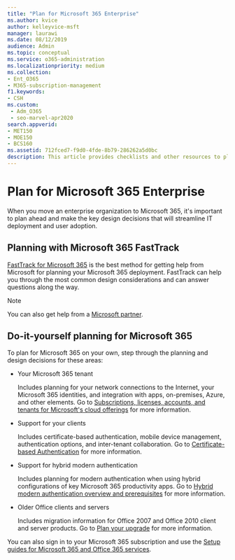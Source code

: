 ```yaml
---
title: "Plan for Microsoft 365 Enterprise"
ms.author: kvice
author: kelleyvice-msft
manager: laurawi
ms.date: 08/12/2019
audience: Admin
ms.topic: conceptual
ms.service: o365-administration
ms.localizationpriority: medium
ms.collection: 
- Ent_O365
- M365-subscription-management
f1.keywords:
- CSH
ms.custom: 
 - Adm_O365
 - seo-marvel-apr2020
search.appverid:
- MET150
- MOE150
- BCS160
ms.assetid: 712fced7-f9d0-4fde-8b79-286262a5d0bc
description: This article provides checklists and other resources to plan for your Microsoft 365 Enterprise deployment.
---
```


# Plan for Microsoft 365 Enterprise

When you move an enterprise organization to Microsoft 365, it's important to plan ahead and make the key design decisions that will streamline IT deployment and user adoption. 

## Planning with Microsoft 365 FastTrack

[FastTrack for Microsoft 365](https://www.microsoft.com/fasttrack/microsoft-365) is the best method for getting help from Microsoft for planning your Microsoft 365 deployment. FastTrack can help you through the most common design considerations and can answer questions along the way. 

>[!Note]
>You can also get help from a [Microsoft partner](https://www.microsoft.com/solution-providers/home).
>

## Do-it-yourself planning for Microsoft 365

To plan for Microsoft 365 on your own, step through the planning and design decisions for these areas:

- Your Microsoft 365 tenant

  Includes planning for your network connections to the Internet, your Microsoft 365 identities, and integration with apps, on-premises, Azure, and other elements. Go to [Subscriptions, licenses, accounts, and tenants for Microsoft's cloud offerings](subscriptions-licenses-accounts-and-tenants-for-microsoft-cloud-offerings.md) for more information.

- Support for your clients

  Includes certificate-based authentication, mobile device management, authentication options, and inter-tenant collaboration. Go to [Certificate-based Authentication](microsoft-365-client-support-certificate-based-authentication.md) for more information.

- Support for hybrid modern authentication

  Includes planning for modern authentication when using hybrid configurations of key Microsoft 365 productivity apps. Go to [Hybrid modern authentication overview and prerequisites](hybrid-modern-auth-overview.md) for more information.

- Older Office clients and servers

  Includes migration information for Office 2007 and Office 2010 client and server products. Go to [Plan your upgrade](plan-upgrade-previous-versions-office.md) for more information.

You can also sign in to your Microsoft 365 subscription and use the [Setup guides for Microsoft 365 and Office 365 services](setup-guides-for-microsoft-365.md).
